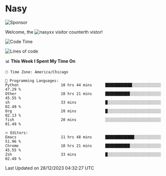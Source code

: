 # Nasy

<!--
<p align="center">
<img height="200" src="https://github-readme-stats.vercel.app/api?username=nasyxx&count_private=true&show_icons=true&theme=dracula&include_all_commits=true"/>
<img height="200" src="https://github-readme-stats.vercel.app/api/top-langs/?username=nasyxx&theme=dracula&hide=html,jupyter+notebook&count_private=true&show_icons=true"/>
</p>

  
----------------
-->

![Sponsor](https://img.shields.io/static/v1.svg?label=Sponsor&message=%E2%9D%A4&logo=GitHub&style=flat&color=pink)
 
Welcome, the ![nasyxx visitor counter](https://count.getloli.com/get/@nasyxx?theme=rule34)th vistor!
 
<!--START_SECTION:waka-->
![Code Time](http://img.shields.io/badge/Code%20Time-4%2C169%20hrs%2011%20mins-blue)

![Lines of code](https://img.shields.io/badge/From%20Hello%20World%20I%27ve%20Written-6.3%20million%20lines%20of%20code-blue)

📊 **This Week I Spent My Time On** 

```text
🕑︎ Time Zone: America/Chicago

💬 Programming Languages: 
Python                   10 hrs 44 mins      ████████████░░░░░░░░░░░░░   47.29 % 
Other                    10 hrs 21 mins      ███████████░░░░░░░░░░░░░░   45.55 % 
sh                       33 mins             █░░░░░░░░░░░░░░░░░░░░░░░░   02.49 % 
Org                      28 mins             █░░░░░░░░░░░░░░░░░░░░░░░░   02.13 % 
fish                     20 mins             ░░░░░░░░░░░░░░░░░░░░░░░░░   01.49 % 

🔥 Editors: 
Emacs                    11 hrs 48 mins      █████████████░░░░░░░░░░░░   51.96 % 
Chrome                   10 hrs 21 mins      ███████████░░░░░░░░░░░░░░   45.55 % 
Zsh                      33 mins             █░░░░░░░░░░░░░░░░░░░░░░░░   02.49 % 
```


 Last Updated on 28/12/2023 04:32:27 UTC
<!--END_SECTION:waka-->

<!-- ![visitors](https://visitor-badge.laobi.icu/badge?page_id=nasyxx.nasyxx) -->
